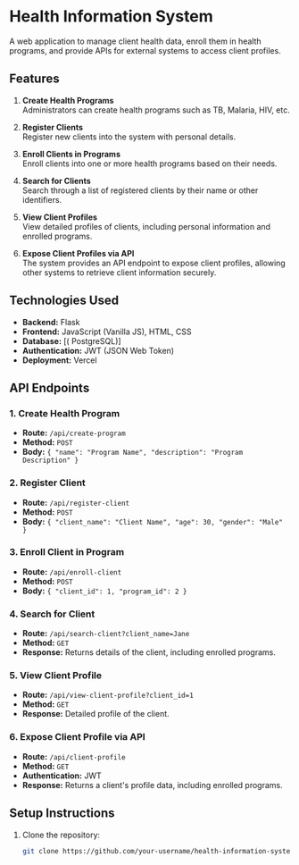 # Health Information System

A web application to manage client health data, enroll them in health programs, and provide APIs for external systems to access client profiles.

## Features

1. **Create Health Programs**  
   Administrators can create health programs such as TB, Malaria, HIV, etc.

2. **Register Clients**  
   Register new clients into the system with personal details.

3. **Enroll Clients in Programs**  
   Enroll clients into one or more health programs based on their needs.

4. **Search for Clients**  
   Search through a list of registered clients by their name or other identifiers.

5. **View Client Profiles**  
   View detailed profiles of clients, including personal information and enrolled programs.

6. **Expose Client Profiles via API**  
   The system provides an API endpoint to expose client profiles, allowing other systems to retrieve client information securely.

## Technologies Used

- **Backend:** Flask
- **Frontend:** JavaScript (Vanilla JS), HTML, CSS
- **Database:** [( PostgreSQL)]
- **Authentication:** JWT (JSON Web Token)
- **Deployment:** Vercel

## API Endpoints

### 1. **Create Health Program**
   - **Route:** `/api/create-program`
   - **Method:** `POST`
   - **Body:** `{ "name": "Program Name", "description": "Program Description" }`

### 2. **Register Client**
   - **Route:** `/api/register-client`
   - **Method:** `POST`
   - **Body:** `{ "client_name": "Client Name", "age": 30, "gender": "Male" }`

### 3. **Enroll Client in Program**
   - **Route:** `/api/enroll-client`
   - **Method:** `POST`
   - **Body:** `{ "client_id": 1, "program_id": 2 }`

### 4. **Search for Client**
   - **Route:** `/api/search-client?client_name=Jane`
   - **Method:** `GET`
   - **Response:** Returns details of the client, including enrolled programs.

### 5. **View Client Profile**
   - **Route:** `/api/view-client-profile?client_id=1`
   - **Method:** `GET`
   - **Response:** Detailed profile of the client.

### 6. **Expose Client Profile via API**
   - **Route:** `/api/client-profile`
   - **Method:** `GET`
   - **Authentication:** JWT
   - **Response:** Returns a client's profile data, including enrolled programs.

## Setup Instructions

1. Clone the repository:
   ```bash
   git clone https://github.com/your-username/health-information-system.git
